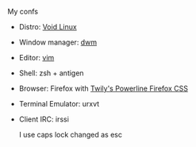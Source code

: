 My confs

* Distro: [Void Linux](http://voidlinux.eu)
* Window manager: [dwm](http://dwm.suckless.org)
* Editor: [vim](http://vim.org)
* Shell: zsh + antigen
* Browser: Firefox with [Twily's Powerline Firefox CSS](https://userstyles.org/styles/102262/twily-s-powerline-firefox-css)
* Terminal Emulator: urxvt
* Client IRC: irssi

  I use caps lock changed as esc
